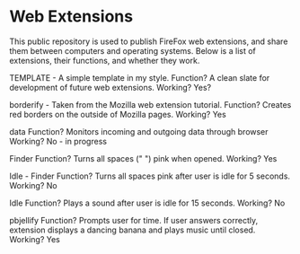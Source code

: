 # Web Extensions
 This public repository is used to publish FireFox web extensions, and share them between computers and operating systems.
 Below is a list of extensions, their functions, and whether they work.
 
 TEMPLATE - A simple template in my style.
 Function? A clean slate for development of future web extensions.
 Working? Yes?
 
 borderify - Taken from the Mozilla web extension tutorial.
 Function? Creates red borders on the outside of Mozilla pages.
 Working? Yes
 
 data
 Function? Monitors incoming and outgoing data through browser
 Working? No - in progress
 
 Finder
 Function? Turns all spaces (" ") pink when opened.
 Working? Yes
 
 Idle - Finder
 Function? Turns all spaces pink after user is idle for 5 seconds.
 Working? No
 
 Idle
 Function? Plays a sound after user is idle for 15 seconds.
 Working? No
 
 pbjellify
 Function? Prompts user for time. If user answers correctly, 
 extension displays a dancing banana and plays music until closed.
 Working? Yes
 